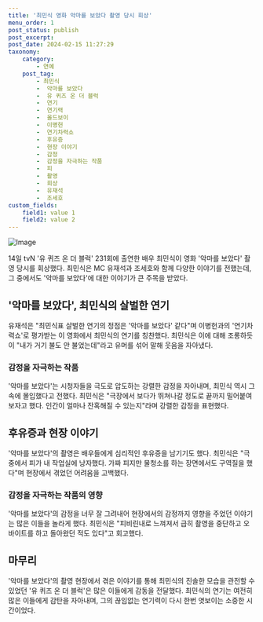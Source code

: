 ```yaml
---
title: '최민식 영화 악마를 보았다 촬영 당시 회상'
menu_order: 1
post_status: publish
post_excerpt: 
post_date: 2024-02-15 11:27:29
taxonomy:
    category:
        - 연예
    post_tag:
        - 최민식
        -  악마를 보았다
        -  유 퀴즈 온 더 블럭
        -  연기
        -  연기력
        -  올드보이
        -  이병헌
        -  연기차력쇼
        -  후유증
        -  현장 이야기
        -  감정
        -  감정을 자극하는 작품
        -  피
        -  촬영
        -  회상
        -  유재석
        -  조세호
custom_fields:
    field1: value 1
    field2: value 2
---
```


![Image](https://ssl.pstatic.net/mimgnews/image/108/2024/02/14/0003214813_001_20240214221001389.jpg?type=w540)

14일 tvN '유 퀴즈 온 더 블럭' 231회에 출연한 배우 최민식이 영화 '악마를 보았다' 촬영 당시를 회상했다. 최민식은 MC 유재석과 조세호와 함께 다양한 이야기를 전했는데, 그 중에서도 '악마를 보았다'에 대한 이야기가 큰 주목을 받았다.
## '악마를 보았다', 최민식의 살벌한 연기
유재석은 "최민식표 살벌한 연기의 정점은 '악마를 보았다' 같다"며 이병헌과의 '연기차력쇼'로 평가받는 이 영화에서 최민식의 연기를 칭찬했다. 최민식은 이에 대해 조롱하듯이 "내가 거기 불도 안 불었는데"라고 유머를 섞어 말해 웃음을 자아냈다.
### 감정을 자극하는 작품
'악마를 보았다'는 시청자들을 극도로 압도하는 강렬한 감정을 자아내며, 최민식 역시 그 속에 몰입했다고 전했다. 최민식은 "극장에서 보다가 뛰쳐나갈 정도로 끝까지 밀어붙여보자고 했다. 인간이 얼마나 잔혹해질 수 있는지"라며 강렬한 감정을 표현했다.
## 후유증과 현장 이야기
'악마를 보았다'의 촬영은 배우들에게 심리적인 후유증을 남기기도 했다. 최민식은 "극 중에서 피가 내 작업실에 낭자했다. 가짜 피지만 물청소를 하는 장면에서도 구역질을 했다"며 현장에서 겪었던 어려움을 고백했다.
### 감정을 자극하는 작품의 영향
'악마를 보았다'의 감정을 너무 잘 그려내어 현장에서의 감정까지 영향을 주었던 이야기는 많은 이들을 놀라게 했다. 최민식은 "피비린내로 느껴져서 급히 촬영을 중단하고 오바이트를 하고 돌아왔던 적도 있다"고 회고했다.
## 마무리
'악마를 보았다'의 촬영 현장에서 겪은 이야기를 통해 최민식의 진솔한 모습을 관전할 수 있었던 '유 퀴즈 온 더 블럭'은 많은 이들에게 감동을 전달했다. 최민식의 연기는 여전히 많은 이들에게 감탄을 자아내며, 그의 끊임없는 연기력이 다시 한번 엿보이는 소중한 시간이었다.
